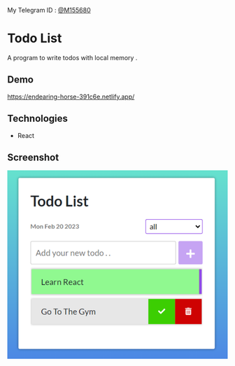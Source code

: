 My Telegram ID : [@M155680](https://t.me/m155680)

# Todo List

A program to write todos with local memory .

## Demo

https://endearing-horse-391c6e.netlify.app/

## Technologies

- React

## Screenshot

![app_screenshot](/public/screenshot.png)
